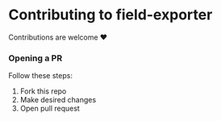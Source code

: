 # Contributing to field-exporter

Contributions are welcome ❤️

### Opening a PR

Follow these steps:

1. Fork this repo
2. Make desired changes
3. Open  pull request
